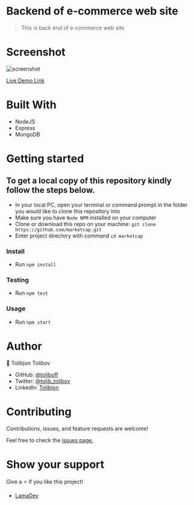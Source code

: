 # Backend of e-commerce web site

> This is back end of e-commerce web site

# Screenshot
![screenshot](screenshot.png)

[Live Demo Link](https://market-capitalisation.netlify.app)
# Built With

- NodeJS
- Express
- MongoDB

# Getting started

## To get a local copy of this repository kindly follow the steps below.
- In your local PC, open your terminal or command prompt in the folder you would like to clone this repository into
- Make sure you have `Node NPM` installed on your computer
- Clone or download this repo on your machine: `git clone https://github.com/marketcap.git`
- Enter project directory with command `cd marketcap`
### Install
- Run `npm install`
### Testing
- Run `npm test`
### Usage
- Run `npm start`

# Author
:bust_in_silhouette: Tolibjon Tolibov
- GitHub: [@toliboff](https://https://github.com/toliboff)
- Twitter: [@tolib_tolibov](https://twitter.com/tolib_tolibov)
- LinkedIn: [Tolibjon](https://linkedin.com/in/tolibjon-tolibov)

# Contributing
Contributions, issues, and feature requests are welcome!

Feel free to check the [issues page.](https://github.com/toliboff/marketcap/issues)

# Show your support
Give a :star: if you like this project!


* [LamaDev](https://www.youtube.com/lamadev)


